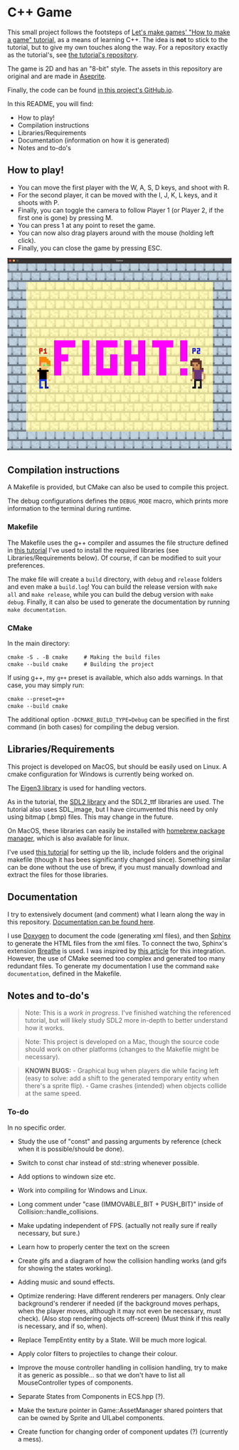 # C++ Game

This small project follows the footsteps of [Let's make games' "How to make a
game"
tutorial](https://www.youtube.com/watch?v=QQzAHcojEKg&list=PLhfAbcv9cehhkG7ZQK0nfIGJC_C-wSLrx),
as a means of learning C++. The idea is **not**
to stick to the tutorial, but to give my own touches along the
way. For a repository exactly as the tutorial's, see [the tutorial's
repository](https://github.com/carlbirch/BirchEngine).

The game is 2D and has an "8-bit" style. The assets in this
repository are original and are made in [Aseprite](https://www.aseprite.org/).

Finally, the code can be found [in this project's GitHub.io](https://antoniorochaaz.github.io/CPP-Game/).

In this README, you will find:
- How to play!
- Compilation instructions
- Libraries/Requirements
- Documentation (information on how it is generated)
- Notes and to-do's

## How to play!
- You can move the first player with the W, A, S, D keys, and shoot with R.
- For the second player, it can be moved with the I, J, K, L keys, and it shoots with P.
- Finally, you can toggle the camera to follow Player 1 (or Player 2, if the first one is gone) by pressing M.
- You can press 1 at any point to reset the game.
- You can now also drag players around with the mouse (holding left click).
- Finally, you can close the game by pressing ESC.

![Current state of development](assets/current.gif)

## Compilation instructions

A Makefile is provided, but CMake can also be used to compile this project.

The debug configurations defines the `DEBUG_MODE` macro, which
prints more information to the terminal during runtime.

### Makefile

The Makefile uses the g++ compiler and assumes the file structure defined in
[this tutorial](https://youtu.be/Dyz9O7s7B8w?si=E45KSeGEoCbQo0OK) I've used to install the required libraries (see
Libraries/Requirements below). Of course, if can be modified to suit your preferences.

The make file will create a `build` directory, with `debug` and `release` folders
and even make a `build.log`! You can build the release version with `make all` and
`make release`, while you can build the debug version with `make debug`. Finally, it
can also be used to generate the documentation by running `make documentation`.

### CMake
In the main directory:

```
cmake -S . -B cmake     # Making the build files
cmake --build cmake     # Building the project
```

If using g++, my `g++` preset is available, which also adds warnings. In that case,
you may simply run:

```
cmake --preset=g++
cmake --build cmake
```

The additional option `-DCMAKE_BUILD_TYPE=Debug` can be specified in the first 
command (in both cases) for compiling the debug version.


## Libraries/Requirements

This project is developed on MacOS, but should be easily used on Linux. A 
cmake configuration for Windows is currently being worked on.

The [Eigen3 library](https://eigen.tuxfamily.org/index.php?title=Main_Page) is
used for handling vectors.

As in the tutorial, the [SDL2 library](https://www.libsdl.org/) and the SDL2_ttf
libraries are used. The tutorial also uses SDL_image, but I have circumvented this
need by only using bitmap (.bmp) files. This may change in the future.

On MacOS, these libraries can easily be installed with [homebrew package manager](https://brew.sh/),
which is also available for linux. 

I've used [this tutorial](https://youtu.be/Dyz9O7s7B8w?si=E45KSeGEoCbQo0OK)
for setting up the lib, include folders and the original makefile (though it has
bees significantly changed since). Something similar can be done without the use of
brew, if you must manually download and extract the files for those libraries.


## Documentation

I try to extensively document (and comment) what I learn along the
way in this repository. [Documentation can be found here](https://antoniorochaaz.github.io/CPP-Game/).

I use [Doxygen](https://www.doxygen.nl/) to document the code (generating xml files), and then [Sphinx](https://www.sphinx-doc.org/en/master/)
to generate the HTML files from the xml files. To connect the two, Sphinx's extension [Breathe](https://breathe.readthedocs.io/en/latest/) is used. 
I was inspired by [this article](https://devblogs.microsoft.com/cppblog/clear-functional-c-documentation-with-sphinx-breathe-doxygen-cmake/) for
this integration. However, the use of CMake seemed too complex and generated too many redundant files. To generate my documentation I use the
command ``make documentation``, defined in the Makefile.

## Notes and to-do's

> Note:
    This is a *work in progress*. I've finished watching the referenced tutorial, but will likely study SDL2 more in-depth to better understand how it works.

> Note:
    This project is developed on a Mac, though the source code should work on
    other platforms (changes to the Makefile might be necessary).

> **KNOWN BUGS:**
    - Graphical bug when players die while facing left (easy to solve: add a shift to the generated temporary entity when there's a sprite flip).
    - Game crashes (intended) when objects collide at the same speed.
 
### To-do

In no specific order.

- Study the use of "const" and passing arguments by reference (check when it is possible/should be done).
- Switch to const char instead of std::string whenever possible.
- Add options to windown size etc.
- Work into compiling for Windows and Linux.
- Long comment under "case (IMMOVABLE_BIT + PUSH_BIT)" inside of Collision::handle_collisions.
- Make updating independent of FPS. (actually not really sure if really necessary, but sure.)
- Learn how to properly center the text on the screen
- Create gifs and a diagram of how the collision handling works (and gifs for showing the states working).
- Adding music and sound effects.

- Optimize rendering: Have different renderers per managers. Only clear background's renderer if needed (if the background moves perhaps, when the player moves, although it may not even be necessary, must check). (Also stop rendering objects off-screen) (Must think if this really is necessary, and if so, when).
- Replace TempEntity entity by a State. Will be much more logical.
- Apply color filters to projectiles to change their colour.
- Improve the mouse controller handling in collision handling, try to make it as generic as possible... so that we don't have to list all MouseController types of components.
- Separate States from Components in ECS.hpp (?).
- Make the texture pointer in Game::AssetManager shared pointers that can be owned by Sprite and UILabel components.
- Create function for changing order of component updates (?) (currently a mess).